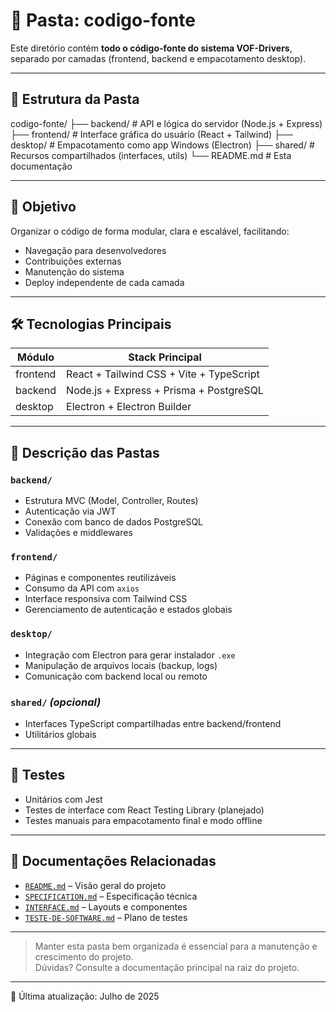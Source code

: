 # 📁 Pasta: codigo-fonte

Este diretório contém **todo o código-fonte do sistema VOF-Drivers**, separado por camadas (frontend, backend e empacotamento desktop).

---

## 🧱 Estrutura da Pasta

codigo-fonte/
├── backend/ # API e lógica do servidor (Node.js + Express)
├── frontend/ # Interface gráfica do usuário (React + Tailwind)
├── desktop/ # Empacotamento como app Windows (Electron)
├── shared/ # Recursos compartilhados (interfaces, utils)
└── README.md # Esta documentação

---

## 📌 Objetivo

Organizar o código de forma modular, clara e escalável, facilitando:

- Navegação para desenvolvedores
- Contribuições externas
- Manutenção do sistema
- Deploy independente de cada camada

---

## 🛠️ Tecnologias Principais

| Módulo   | Stack Principal                          |
| -------- | ---------------------------------------- |
| frontend | React + Tailwind CSS + Vite + TypeScript |
| backend  | Node.js + Express + Prisma + PostgreSQL  |
| desktop  | Electron + Electron Builder              |

---

## 📁 Descrição das Pastas

### `backend/`

- Estrutura MVC (Model, Controller, Routes)
- Autenticação via JWT
- Conexão com banco de dados PostgreSQL
- Validações e middlewares

### `frontend/`

- Páginas e componentes reutilizáveis
- Consumo da API com `axios`
- Interface responsiva com Tailwind CSS
- Gerenciamento de autenticação e estados globais

### `desktop/`

- Integração com Electron para gerar instalador `.exe`
- Manipulação de arquivos locais (backup, logs)
- Comunicação com backend local ou remoto

### `shared/` _(opcional)_

- Interfaces TypeScript compartilhadas entre backend/frontend
- Utilitários globais

---

## 🧪 Testes

- Unitários com Jest
- Testes de interface com React Testing Library (planejado)
- Testes manuais para empacotamento final e modo offline

---

## 📄 Documentações Relacionadas

- [`README.md`](../README.md) – Visão geral do projeto
- [`SPECIFICATION.md`](../SPECIFICATION.md) – Especificação técnica
- [`INTERFACE.md`](../INTERFACE.md) – Layouts e componentes
- [`TESTE-DE-SOFTWARE.md`](../TESTE-DE-SOFTWARE.md) – Plano de testes

---

> Manter esta pasta bem organizada é essencial para a manutenção e crescimento do projeto.  
> Dúvidas? Consulte a documentação principal na raiz do projeto.

---

📅 Última atualização: Julho de 2025
